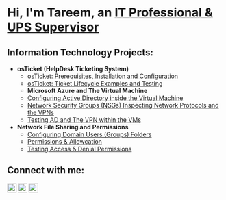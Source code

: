 <h1>Hi, I'm Tareem, an <a href="https://linkedin.com/in/TareemMcMiller">IT Professional & UPS Supervisor</a></h1>
<h2> Information Technology Projects:</h2>

- <b>osTicket (HelpDesk Ticketing System)</b>
  - [osTicket: Prerequisites, Installation and Configuration](https://github.com/Tareem-McM1900/osticket-prereqs)
  - [osTicket: Ticket Lifecycle Examples and Testing](https://github.com/Tareem-McM1900/ticket-lifecycle)
  - <b>Microsoft Azure and The Virtual Machine</b>
  - [Configuring Active Directory inside the Virtual Machine](https://github.com/Tareem-McM1900/configure-AD)
  - [Network Security Groups (NSGs) Inspecting Network Protocols and the VPNs](https://github.com/Tareem-McM1900/azure-network-protocols)
  - [Testing AD and The VPN within the VMs](https://github.com/Tareem-McM1900/Testing-AD)
- <b>Network File Sharing and Permissions</b>
  - [Configuring Domain Users (Groups) Folders](https://github.com/Tareem-McM1900/configure-File-Share)
  - [Permissions & Allowcation](https://github.com/Tareem-McM1900/configure-Permissions)
  - [Testing Access & Denial Permissions](https://github.com/Tareem-McM1900/Testing-Permissions)

<h2>Connect with me:</h2>

[<img align="left" alt="Josh | Twitter" width="22px" src="https://cdn.jsdelivr.net/npm/simple-icons@v3/icons/twitter.svg" />][twitter]
[<img align="left" alt="Josh | LinkedIn" width="22px" src="https://cdn.jsdelivr.net/npm/simple-icons@v3/icons/linkedin.svg" />][linkedin]
[<img align="left" alt="Josh | Instagram" width="22px" src="https://cdn.jsdelivr.net/npm/simple-icons@v3/icons/instagram.svg" />][instagram]

[twitter]: https://twitter.com/McmillerTareem
[instagram]: https://www.instagram.com/TareemMcMiller
[linkedin]: https://linkedin.com/in/TareemMcMiller
